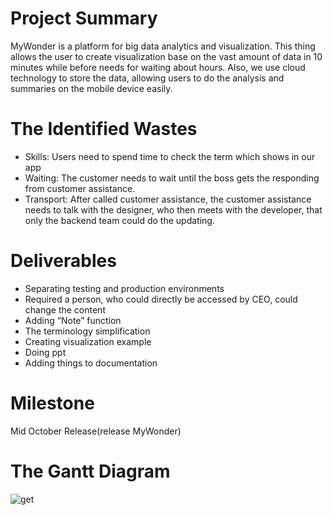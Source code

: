 # Project Summary
MyWonder is a platform for big data analytics and visualization. This thing allows the user to create visualization base on the vast amount of data in 10 minutes while before needs for waiting about hours. Also, we use cloud technology to store the data, allowing users to do the analysis and summaries on the mobile device easily.

# The Identified Wastes
- Skills: Users need to spend time to check the term which shows in our app
- Waiting: The customer needs to wait until the boss gets the responding from customer assistance.
- Transport: After called customer assistance, the customer assistance needs to talk with the designer, who then meets with the developer, that only the backend team could do the updating.


# Deliverables 
- Separating testing and production environments
- Required a person, who could directly be accessed by CEO, could change the content
- Adding “Note” function
- The terminology simplification
- Creating visualization example
- Doing ppt
- Adding things to documentation

# Milestone
Mid October Release(release MyWonder)

# The Gantt Diagram
![get](https://user-images.githubusercontent.com/54834260/95720181-bed6bf00-0c25-11eb-954c-05c8de9bab1e.png)
